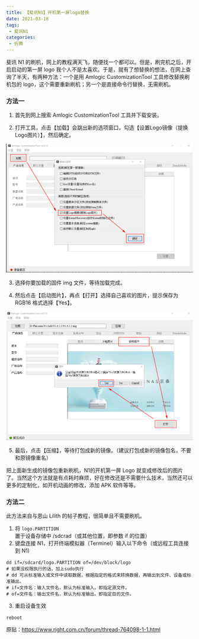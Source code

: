 ```yaml
---
title: 【斐讯N1】开机第一屏logo替换
date: 2021-03-18
tags:
 - 斐讯N1
categories: 
 - 折腾
---
```


斐讯 N1 的刷机，网上的教程满天飞，随便找一个都可以。但是，刷完机之后，开启启动的第一屏 logo 我个人不是太喜欢。于是，就有了想替换的想法，在网上查询了半天，有两种方法：一个是用 Amlogic CustomizationTool 工具修改替换刷机包的 logo，这个需要重新刷机；另一个是直接命令行替换，无需刷机。

### 方法一

1. 首先到网上搜索 Amlogic CustomizationTool 工具并下载安装。

2. 打开工具，点击【加载】会跳出新的选项窗口，勾选【设置Logo镜像（提换Logo图片）】，然后确定。

![](./assets/N1_logo_1.png)

 3. 选择你要加载的固件 img 文件，等待加载完成。

4. 然后点击【启动图片】，再点【打开】选择自己喜欢的图片，提示保存为 RGB16 格式选择【Yes】。

![](./assets/N1_logo_2.png)

5. 最后，点击【压缩】，等待打包成新的镜像。（建议打包成新的镜像包名，不要和原镜像重名）

把上面新生成的镜像包重新刷机，N1的开机第一屏 Logo 就变成修改后的图片了。当然这个方法就是有点耗时麻烦，好在修改还是不需要什么技术，当然还可以更多的定制化，如开机动画的修改，添加 APK 软件等等。

### 方法二

此方法来自与恩山 Lilith 的帖子教程，很简单且不需要刷机。

1. 将 `logo.PARTITION` 置于设备存储中 /sdcrad（或其他位置，即参数 if 的位置）
2. 键盘连接 N1，打开终端模拟器（Terminel）输入以下命令（或远程工具连接到 N1)

```shell
dd if=/sdcard/logo.PARTITION of=/dev/block/logo
# 如果没权限执行的话，加上sudo执行
# dd 可从标准输入或文件中读取数据，根据指定的格式来转换数据，再输出到文件、设备或标准输出。
# if=文件名：输入文件名，默认为标准输入。即指定源文件。
# of=文件名：输出文件名，默认为标准输出。即指定目的文件。 
```

3. 重启设备生效

```shell
reboot
```

原贴：<https://www.right.com.cn/forum/thread-764098-1-1.html>

